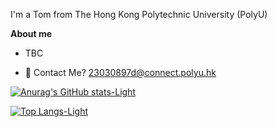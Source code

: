 I'm a Tom from The Hong Kong Polytechnic University (PolyU)

**About me**

- TBC

- 💬 Contact Me? 23030897d@connect.polyu.hk

[![Anurag's GitHub stats-Light](https://github-readme-stats.vercel.app/api?username=TonnyWong1052&theme=react&show_icons=true&&count_private=true)](https://github.com/anuraghazra/github-readme-stats)

[![Top Langs-Light](https://github-readme-stats.vercel.app/api/top-langs/?username=TonnyWong1052&theme=react&langs_count=8&layout=compact)](https://github.com/anuraghazra/github-readme-stats)
